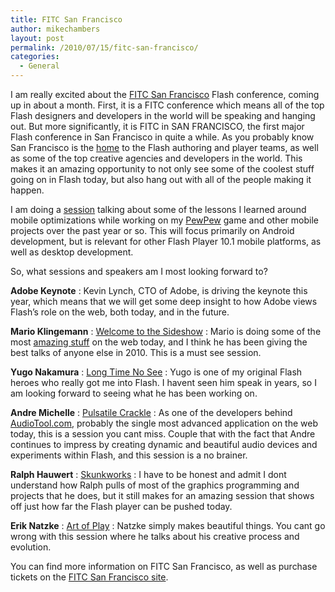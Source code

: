 ```yaml
---
title: FITC San Francisco
author: mikechambers
layout: post
permalink: /2010/07/15/fitc-san-francisco/
categories:
  - General
---
```


I am really excited about the [FITC San Francisco][1] Flash conference, coming up in about a month. First, it is a FITC conference which means all of the top Flash designers and developers in the world will be speaking and hanging out. But more significantly, it is FITC in SAN FRANCISCO, the first major Flash conference in San Francisco in quite a while. As you probably know San Francisco is the [home][2] to the Flash authoring and player teams, as well as some of the top creative agencies and developers in the world. This makes it an amazing opportunity to not only see some of the coolest stuff going on in Flash today, but also hang out with all of the people making it happen.

I am doing a [session][3] talking about some of the lessons I learned around mobile optimizations while working on my [PewPew][4] game and other mobile projects over the past year or so. This will focus primarily on Android development, but is relevant for other Flash Player 10.1 mobile platforms, as well as desktop development.

So, what sessions and speakers am I most looking forward to?  
<!--more-->

**Adobe Keynote** : Kevin Lynch, CTO of Adobe, is driving the keynote this year, which means that we will get some deep insight to how Adobe views Flash&#8217;s role on the web, both today, and in the future.

**Mario Klingemann** : [Welcome to the Sideshow][5] : Mario is doing some of the most [amazing stuff][6] on the web today, and I think he has been giving the best talks of anyone else in 2010. This is a must see session.

**Yugo Nakamura** : [Long Time No See][7] : Yugo is one of my original Flash heroes who really got me into Flash. I havent seen him speak in years, so I am looking forward to seeing what he has been working on.

**Andre Michelle** : [Pulsatile Crackle][8] : As one of the developers behind [AudioTool.com][9], probably the single most advanced application on the web today, this is a session you cant miss. Couple that with the fact that Andre continues to impress by creating dynamic and beautiful audio devices and experiments within Flash, and this session is a no brainer.

**Ralph Hauwert** : [Skunkworks][10] : I have to be honest and admit I dont understand how Ralph pulls of most of the graphics programming and projects that he does, but it still makes for an amazing session that shows off just how far the Flash player can be pushed today.

**Erik Natzke** : [Art of Play][11] : Natzke simply makes beautiful things. You cant go wrong with this session where he talks about his creative process and evolution.

You can find more information on FITC San Francisco, as well as purchase tickets on the [FITC San Francisco site][1].

 [1]: http://www.fitc.ca/events/about/?event=110
 [2]: http://maps.google.com/maps?f=q&source=s_q&hl=en&geocode=&q=601+Townsend+Street,+San+Francisco,+CA&sll=37.771425,-122.402023&sspn=0.043082,0.072098&gl=us&ie=UTF8&hq=&hnear=601+Townsend+St,+San+Francisco,+California+94107&ll=37.770918,-122.401664&spn=0.011195,0.018024&z=16
 [3]: http://www.fitc.ca/events/presentations/presentation.cfm?event=110&presentation_id=1230
 [4]: http://www.mikechambers.com/blog/2010/07/14/source-code-for-pewpew-released/
 [5]: http://www.fitc.ca/events/presentations/presentation.cfm?event=110&presentation_id=1208
 [6]: http://www.flickr.com/photos/quasimondo/
 [7]: http://www.fitc.ca/events/presentations/presentation.cfm?event=110&presentation_id=1209
 [8]: http://www.fitc.ca/events/presentations/presentation.cfm?event=110&presentation_id=1217
 [9]: http://www.audiotool.com
 [10]: http://www.fitc.ca/events/presentations/presentation.cfm?event=110&presentation_id=1214
 [11]: http://www.fitc.ca/events/presentations/presentation.cfm?event=110&presentation_id=1211